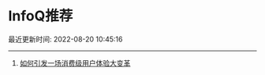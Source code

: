 # InfoQ推荐

最近更新时间: 2022-08-20 10:45:16

--- 
1. [如何引发一场消费级用户体验大变革](https://www.infoq.cn/article/pmfUPqNxTvPAQWBY4JzN) 
